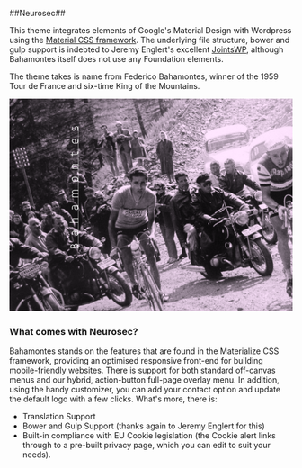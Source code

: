 ##Neurosec##

This theme integrates elements of Google's Material Design with Wordpress using the [Material CSS framework](http://materializecss.com/). The underlying file structure, bower and gulp support is indebted to Jeremy Englert's excellent [JointsWP](http://www.jointswp.com), although Bahamontes itself does not use any Foundation elements.

The theme takes is name from Federico Bahamontes, winner of the 1959 Tour de France and six-time King of the Mountains.

![alt text][Bahamontes]

[Bahamontes]: https://github.com/alastair38/bahamontes/blob/master/screenshot.png "The Eagle of Toledo"

### What comes with Neurosec?
Bahamontes stands on the features that are found in the Materialize CSS framework, providing an optimised responsive front-end for building mobile-friendly websites. There is support for both standard off-canvas menus and our hybrid, action-button full-page overlay menu. In addition, using the handy customizer, you can add your contact option and update the default logo with a few clicks. What's more, there is:
- Translation Support
- Bower and Gulp Support (thanks again to Jeremy Englert for this)
- Built-in compliance with EU Cookie legislation (the Cookie alert links through to a pre-built privacy page, which you can edit to suit your needs).
